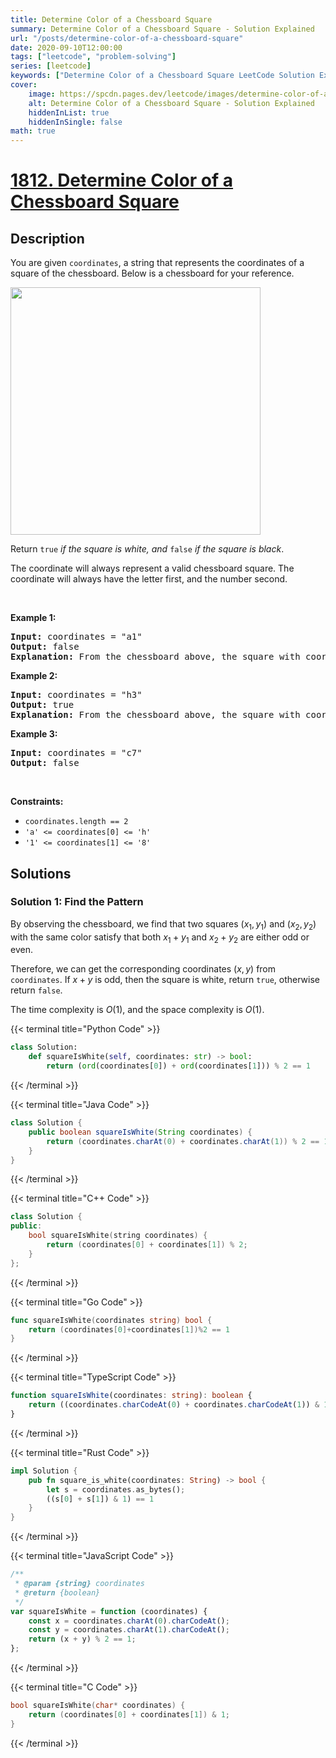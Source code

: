 ```yaml
---
title: Determine Color of a Chessboard Square
summary: Determine Color of a Chessboard Square - Solution Explained
url: "/posts/determine-color-of-a-chessboard-square"
date: 2020-09-10T12:00:00
tags: ["leetcode", "problem-solving"]
series: [leetcode]
keywords: ["Determine Color of a Chessboard Square LeetCode Solution Explained in all languages", "1812", "leetcode question 1812", "Determine Color of a Chessboard Square", "LeetCode", "leetcode solution in Python3 C++ Java Go PHP Ruby Swift TypeScript Rust C# JavaScript C", "GeeksforGeeks", "InterviewBit", "Coding Ninjas", "HackerRank", "HackerEarth", "CodeChef", "TopCoder", "AlgoExpert", "freeCodeCamp", "Codeforces", "GitHub", "AtCoder", "Samir Paul"]
cover:
    image: https://spcdn.pages.dev/leetcode/images/determine-color-of-a-chessboard-square.webp
    alt: Determine Color of a Chessboard Square - Solution Explained
    hiddenInList: true
    hiddenInSingle: false
math: true
---
```



# [1812. Determine Color of a Chessboard Square](https://leetcode.com/problems/determine-color-of-a-chessboard-square)


## Description

<p>You are given <code>coordinates</code>, a string that represents the coordinates of a square of the chessboard. Below is a chessboard for your reference.</p>

<p><img alt="" src="https://spcdn.pages.dev/leetcode/problems/1812.Determine%20Color%20of%20a%20Chessboard%20Square/images/screenshot-2021-02-20-at-22159-pm.png" style="width: 400px; height: 396px;" /></p>

<p>Return <code>true</code><em> if the square is white, and </em><code>false</code><em> if the square is black</em>.</p>

<p>The coordinate will always represent a valid chessboard square. The coordinate will always have the letter first, and the number second.</p>

<p>&nbsp;</p>
<p><strong class="example">Example 1:</strong></p>

<pre>
<strong>Input:</strong> coordinates = &quot;a1&quot;
<strong>Output:</strong> false
<strong>Explanation:</strong> From the chessboard above, the square with coordinates &quot;a1&quot; is black, so return false.
</pre>

<p><strong class="example">Example 2:</strong></p>

<pre>
<strong>Input:</strong> coordinates = &quot;h3&quot;
<strong>Output:</strong> true
<strong>Explanation:</strong> From the chessboard above, the square with coordinates &quot;h3&quot; is white, so return true.
</pre>

<p><strong class="example">Example 3:</strong></p>

<pre>
<strong>Input:</strong> coordinates = &quot;c7&quot;
<strong>Output:</strong> false
</pre>

<p>&nbsp;</p>
<p><strong>Constraints:</strong></p>

<ul>
	<li><code>coordinates.length == 2</code></li>
	<li><code>&#39;a&#39; &lt;= coordinates[0] &lt;= &#39;h&#39;</code></li>
	<li><code>&#39;1&#39; &lt;= coordinates[1] &lt;= &#39;8&#39;</code></li>
</ul>

## Solutions

### Solution 1: Find the Pattern

By observing the chessboard, we find that two squares $(x_1, y_1)$ and $(x_2, y_2)$ with the same color satisfy that both $x_1 + y_1$ and $x_2 + y_2$ are either odd or even.

Therefore, we can get the corresponding coordinates $(x, y)$ from `coordinates`. If $x + y$ is odd, then the square is white, return `true`, otherwise return `false`.

The time complexity is $O(1)$, and the space complexity is $O(1)$.

<!-- tabs:start -->

{{< terminal title="Python Code" >}}
```python
class Solution:
    def squareIsWhite(self, coordinates: str) -> bool:
        return (ord(coordinates[0]) + ord(coordinates[1])) % 2 == 1
```
{{< /terminal >}}

{{< terminal title="Java Code" >}}
```java
class Solution {
    public boolean squareIsWhite(String coordinates) {
        return (coordinates.charAt(0) + coordinates.charAt(1)) % 2 == 1;
    }
}
```
{{< /terminal >}}

{{< terminal title="C++ Code" >}}
```cpp
class Solution {
public:
    bool squareIsWhite(string coordinates) {
        return (coordinates[0] + coordinates[1]) % 2;
    }
};
```
{{< /terminal >}}

{{< terminal title="Go Code" >}}
```go
func squareIsWhite(coordinates string) bool {
	return (coordinates[0]+coordinates[1])%2 == 1
}
```
{{< /terminal >}}

{{< terminal title="TypeScript Code" >}}
```ts
function squareIsWhite(coordinates: string): boolean {
    return ((coordinates.charCodeAt(0) + coordinates.charCodeAt(1)) & 1) === 1;
}
```
{{< /terminal >}}

{{< terminal title="Rust Code" >}}
```rust
impl Solution {
    pub fn square_is_white(coordinates: String) -> bool {
        let s = coordinates.as_bytes();
        ((s[0] + s[1]) & 1) == 1
    }
}
```
{{< /terminal >}}

{{< terminal title="JavaScript Code" >}}
```js
/**
 * @param {string} coordinates
 * @return {boolean}
 */
var squareIsWhite = function (coordinates) {
    const x = coordinates.charAt(0).charCodeAt();
    const y = coordinates.charAt(1).charCodeAt();
    return (x + y) % 2 == 1;
};
```
{{< /terminal >}}

{{< terminal title="C Code" >}}
```c
bool squareIsWhite(char* coordinates) {
    return (coordinates[0] + coordinates[1]) & 1;
}
```
{{< /terminal >}}

<!-- tabs:end -->

<!-- end -->
